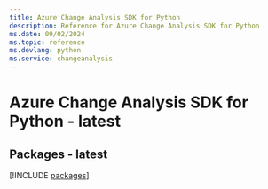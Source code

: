 ```yaml
---
title: Azure Change Analysis SDK for Python
description: Reference for Azure Change Analysis SDK for Python
ms.date: 09/02/2024
ms.topic: reference
ms.devlang: python
ms.service: changeanalysis
---
```

# Azure Change Analysis SDK for Python - latest
## Packages - latest
[!INCLUDE [packages](change-analysis-index.md)]